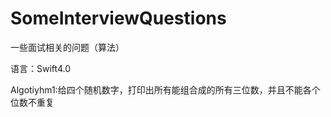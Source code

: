 # SomeInterviewQuestions
一些面试相关的问题（算法）

语言：Swift4.0

Algotiyhm1:给四个随机数字，打印出所有能组合成的所有三位数，并且不能各个位数不重复
